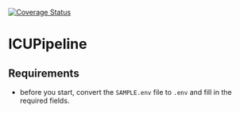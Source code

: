 [![Coverage Status](https://coveralls.io/repos/github/aidh-ms/ICUPipeline/badge.svg?branch=main)](https://coveralls.io/github/aidh-ms/ICUPipeline?branch=main)

# ICUPipeline

## Requirements

- before you start, convert the `SAMPLE.env` file to `.env` and fill in the required fields.
